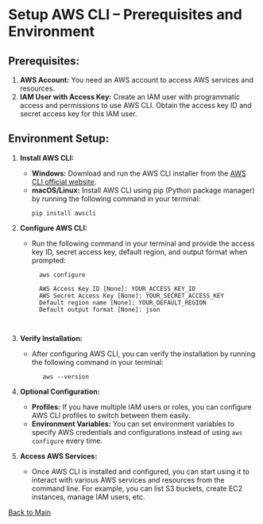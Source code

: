 # Setup AWS CLI – Prerequisites and Environment

## Prerequisites:
1. **AWS Account:** You need an AWS account to access AWS services and resources.
2. **IAM User with Access Key:** Create an IAM user with programmatic access and permissions to use AWS CLI. Obtain the access key ID and secret access key for this IAM user.

## Environment Setup:
1. **Install AWS CLI:**
   - **Windows:** Download and run the AWS CLI installer from the [AWS CLI official website](https://aws.amazon.com/cli/).
   - **macOS/Linux:** Install AWS CLI using pip (Python package manager) by running the following command in your terminal:
     ```
     pip install awscli
     ```

2. **Configure AWS CLI:**
   - Run the following command in your terminal and provide the access key ID, secret access key, default region, and output format when prompted:
     ```
       aws configure
   
       AWS Access Key ID [None]: YOUR_ACCESS_KEY_ID
       AWS Secret Access Key [None]: YOUR_SECRET_ACCESS_KEY
       Default region name [None]: YOUR_DEFAULT_REGION
       Default output format [None]: json
    ```


3. **Verify Installation:**
   - After configuring AWS CLI, you can verify the installation by running the following command in your terminal:
     ```
        aws --version
     ```


4. **Optional Configuration:**
   - **Profiles:** If you have multiple IAM users or roles, you can configure AWS CLI profiles to switch between them easily.
   - **Environment Variables:** You can set environment variables to specify AWS credentials and configurations instead of using `aws configure` every time.

5. **Access AWS Services:**
   - Once AWS CLI is installed and configured, you can start using it to interact with various AWS services and resources from the command line. For example, you can list S3 buckets, create EC2 instances, manage IAM users, etc.

[Back to Main](readme.md)
